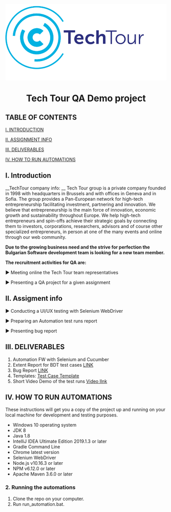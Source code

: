 <img align="center" src="src/tt logo.PNG" alt="TechTour Logo" />

 
<div align="center">

# Tech Tour QA Demo project
</div>

## TABLE OF CONTENTS

[I. INTRODUCTION](#i-introduction)

[II. ASSIGNMENT INFO](#ii-deliverables)

[III. DELIVERABLES](#iii-useful-links)

[IV. HOW TO RUN AUTOMATIONS](#v-how-to-run-automations)



## I. Introduction

__TechTour company info: __  Tech Tour group is a private company founded in 1998 with headquarters in Brussels and with offices in Geneva and in Sofia.
              The group provides a Pan-European network for high-tech entrepreneurship facilitating investment, partnering and innovation. We believe that entrepreneurship is the main force of innovation, economic growth and sustainability throughout Europe. We help high-tech entrepreneurs and spin-offs achieve their strategic goals by connecting them to investors, corporations, researchers, advisors and of course other specialized entrepreneurs, in person at one of the many events and online through our web community.


__Due to the growing business need and the strive for perfection the Bulgarian Software development team is looking for a new team member.__

__The recruitment activities for QA are:__ 
 
 ► Meeting online the Tech Tour team representatives
 
 ► Presenting a QA project for a given assignment 
 


## II. Assigment info

 ► Conducting a UI/UX testing with Selenium WebDriver

 ► Preparing an Automation test runs report

 ► Presenting bug report


## III. DELIVERABLES

1. Automation FW with Selenium and Cucumber
2. Extent Report for BDT test cases [LINK](https://drive.google.com/open?id=1s6qtDTOvBSQX4B0gm0vIxh_n0kwNcAu-)
3. Bug Report [LINK](https://drive.google.com/open?id=1pJv5muEOa5I96KEuoPmt19UTKK6dC-B9)
4. Templates: [Test Case Template](https://drive.google.com/open?id=1bOJKwWEvIDZZVgE5PNuxUPCQre-j-AYf)
5. Short Video Demo of the test runs [Video lInk]( https://www.youtube.com/watch?v=-innzxGC3Aw&feature=youtu.be)


## IV. HOW TO RUN AUTOMATIONS
These instructions will get you a copy of the project up and running on your local machine for development and testing purposes.
 
- Windows 10 operating system
- JDK 8
- Java 1.8
- IntelliJ IDEA Ultimate Edition 2019.1.3 or later
- Gradle Command Line
- Chrome latest version
- Selenium WebDriver
- Node.js v10.16.3 or later
- NPM v6.12.0 or later
- Apache Maven 3.6.0 or later


### __2. Running the automations__

1. Clone the repo on your computer.
2. Run run_automation.bat.
 